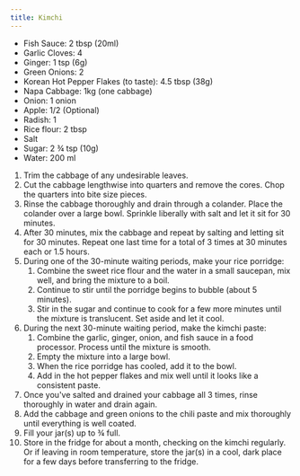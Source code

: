 ```yaml
---
title: Kimchi
---
```


-   Fish Sauce: 2 tbsp (20ml)
-   Garlic Cloves: 4
-   Ginger: 1 tsp (6g)
-   Green Onions: 2
-   Korean Hot Pepper Flakes (to taste): 4.5 tbsp (38g)
-   Napa Cabbage: 1kg (one cabbage)
-   Onion: 1 onion
-   Apple: 1/2  (Optional)
-   Radish: 1
-   Rice flour: 2 tbsp
-   Salt
-   Sugar: 2 ¾ tsp (10g)
-   Water: 200 ml

1.  Trim the cabbage of any undesirable leaves.
2.  Cut the cabbage lengthwise into quarters and remove the cores. Chop
    the quarters into bite size pieces.
3.  Rinse the cabbage thoroughly and drain through a colander. Place the
    colander over a large bowl. Sprinkle liberally with salt and let it
    sit for 30 minutes.
4.  After 30 minutes, mix the cabbage and repeat by salting and letting
    sit for 30 minutes. Repeat one last time for a total of 3 times at
    30 minutes each or 1.5 hours.
5.  During one of the 30-minute waiting periods, make your rice
    porridge:
    1.  Combine the sweet rice flour and the water in a small saucepan,
        mix well, and bring the mixture to a boil.
    2.  Continue to stir until the porridge begins to bubble (about 5
        minutes).
    3.  Stir in the sugar and continue to cook for a few more minutes
        until the mixture is translucent. Set aside and let it cool.
6.  During the next 30-minute waiting period, make the kimchi paste:
    1.  Combine the garlic, ginger, onion, and fish sauce in a food
        processor. Process until the mixture is smooth.
    2.  Empty the mixture into a large bowl.
    3.  When the rice porridge has cooled, add it to the bowl.
    4.  Add in the hot pepper flakes and mix well until it looks like a
        consistent paste.
7.  Once you've salted and drained your cabbage all 3 times, rinse
    thoroughly in water and drain again.
8.  Add the cabbage and green onions to the chili paste and mix
    thoroughly until everything is well coated.
9.  Fill your jar(s) up to ¾ full.
10. Store in the fridge for about a month, checking on the kimchi
    regularly. Or if leaving in room temperature, store the jar(s) in a
    cool, dark place for a few days before transferring to the fridge.
